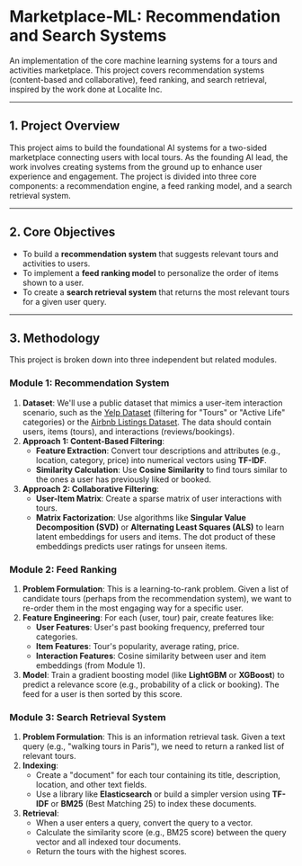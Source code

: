 # Marketplace-ML: Recommendation and Search Systems

An implementation of the core machine learning systems for a tours and activities marketplace. This project covers recommendation systems (content-based and collaborative), feed ranking, and search retrieval, inspired by the work done at Localite Inc.

---

## 1. Project Overview

This project aims to build the foundational AI systems for a two-sided marketplace connecting users with local tours. As the founding AI lead, the work involves creating systems from the ground up to enhance user experience and engagement. The project is divided into three core components: a recommendation engine, a feed ranking model, and a search retrieval system.

---

## 2. Core Objectives

-   To build a **recommendation system** that suggests relevant tours and activities to users.
-   To implement a **feed ranking model** to personalize the order of items shown to a user.
-   To create a **search retrieval system** that returns the most relevant tours for a given user query.

---

## 3. Methodology

This project is broken down into three independent but related modules.

### Module 1: Recommendation System

1.  **Dataset**: We'll use a public dataset that mimics a user-item interaction scenario, such as the [Yelp Dataset](https://www.yelp.com/dataset) (filtering for "Tours" or "Active Life" categories) or the [Airbnb Listings Dataset](http://insideairbnb.com/get-the-data/). The data should contain users, items (tours), and interactions (reviews/bookings).
2.  **Approach 1: Content-Based Filtering**:
    -   **Feature Extraction**: Convert tour descriptions and attributes (e.g., location, category, price) into numerical vectors using **TF-IDF**.
    -   **Similarity Calculation**: Use **Cosine Similarity** to find tours similar to the ones a user has previously liked or booked.
3.  **Approach 2: Collaborative Filtering**:
    -   **User-Item Matrix**: Create a sparse matrix of user interactions with tours.
    -   **Matrix Factorization**: Use algorithms like **Singular Value Decomposition (SVD)** or **Alternating Least Squares (ALS)** to learn latent embeddings for users and items. The dot product of these embeddings predicts user ratings for unseen items.

### Module 2: Feed Ranking

1.  **Problem Formulation**: This is a learning-to-rank problem. Given a list of candidate tours (perhaps from the recommendation system), we want to re-order them in the most engaging way for a specific user.
2.  **Feature Engineering**: For each (user, tour) pair, create features like:
    -   **User Features**: User's past booking frequency, preferred tour categories.
    -   **Item Features**: Tour's popularity, average rating, price.
    -   **Interaction Features**: Cosine similarity between user and item embeddings (from Module 1).
3.  **Model**: Train a gradient boosting model (like **LightGBM** or **XGBoost**) to predict a relevance score (e.g., probability of a click or booking). The feed for a user is then sorted by this score.

### Module 3: Search Retrieval System

1.  **Problem Formulation**: This is an information retrieval task. Given a text query (e.g., "walking tours in Paris"), we need to return a ranked list of relevant tours.
2.  **Indexing**:
    -   Create a "document" for each tour containing its title, description, location, and other text fields.
    -   Use a library like **Elasticsearch** or build a simpler version using **TF-IDF** or **BM25** (Best Matching 25) to index these documents.
3.  **Retrieval**:
    -   When a user enters a query, convert the query to a vector.
    -   Calculate the similarity score (e.g., BM25 score) between the query vector and all indexed tour documents.
    -   Return the tours with the highest scores.
